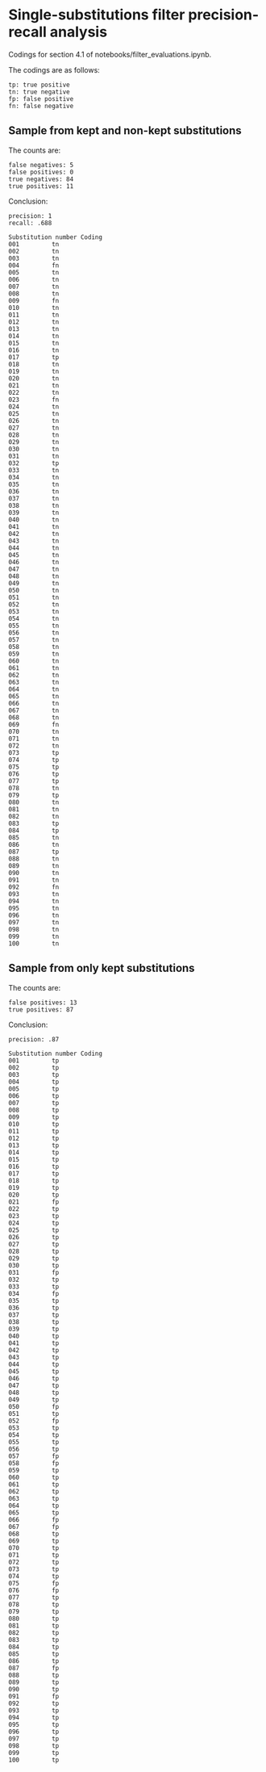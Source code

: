 Single-substitutions filter precision-recall analysis
=====================================================

Codings for section 4.1 of notebooks/filter_evaluations.ipynb.

The codings are as follows:
```
tp: true positive
tn: true negative
fp: false positive
fn: false negative
```


Sample from kept and non-kept substitutions
-------------------------------------------

The counts are:
```
false negatives: 5
false positives: 0
true negatives: 84
true positives: 11
```

Conclusion:
```
precision: 1
recall: .688
```

```
Substitution number	Coding
001			tn
002			tn
003			tn
004			fn
005			tn
006			tn
007			tn
008			tn
009			fn
010			tn
011			tn
012			tn
013			tn
014			tn
015			tn
016			tn
017			tp
018			tn
019			tn
020			tn
021			tn
022			tn
023			fn
024			tn
025			tn
026			tn
027			tn
028			tn
029			tn
030			tn
031			tn
032			tp
033			tn
034			tn
035			tn
036			tn
037			tn
038			tn
039			tn
040			tn
041			tn
042			tn
043			tn
044			tn
045			tn
046			tn
047			tn
048			tn
049			tn
050			tn
051			tn
052			tn
053			tn
054			tn
055			tn
056			tn
057			tn
058			tn
059			tn
060			tn
061			tn
062			tn
063			tn
064			tn
065			tn
066			tn
067			tn
068			tn
069			fn
070			tn
071			tn
072			tn
073			tp
074			tp
075			tp
076			tp
077			tp
078			tn
079			tp
080			tn
081			tn
082			tn
083			tp
084			tp
085			tn
086			tn
087			tp
088			tn
089			tn
090			tn
091			tn
092			fn
093			tn
094			tn
095			tn
096			tn
097			tn
098			tn
099			tn
100			tn
```


Sample from only kept substitutions
-----------------------------------

The counts are:
```
false positives: 13
true positives: 87
```

Conclusion:
```
precision: .87
```

```
Substitution number	Coding
001			tp
002			tp
003			tp
004			tp
005			tp
006			tp
007			tp
008			tp
009			tp
010			tp
011			tp
012			tp
013			tp
014			tp
015			tp
016			tp
017			tp
018			tp
019			tp
020			tp
021			fp
022			tp
023			tp
024			tp
025			tp
026			tp
027			tp
028			tp
029			tp
030			tp
031			fp
032			tp
033			tp
034			fp
035			tp
036			tp
037			tp
038			tp
039			tp
040			tp
041			tp
042			tp
043			tp
044			tp
045			tp
046			tp
047			tp
048			tp
049			tp
050			fp
051			tp
052			fp
053			tp
054			tp
055			tp
056			tp
057			fp
058			fp
059			tp
060			tp
061			tp
062			tp
063			tp
064			tp
065			tp
066			fp
067			fp
068			tp
069			tp
070			tp
071			tp
072			tp
073			tp
074			tp
075			fp
076			fp
077			tp
078			tp
079			tp
080			tp
081			tp
082			tp
083			tp
084			tp
085			tp
086			tp
087			fp
088			tp
089			tp
090			tp
091			fp
092			tp
093			tp
094			tp
095			tp
096			tp
097			tp
098			tp
099			tp
100			tp
```
